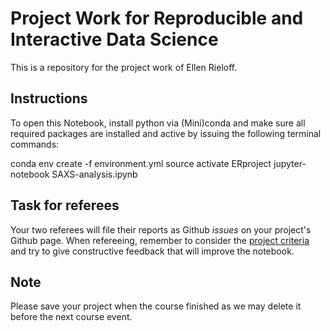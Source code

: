 # Project Work for Reproducible and Interactive Data Science

This is a repository for the project work of Ellen Rieloff. 

## Instructions
To open this Notebook, install python via (Mini)conda and make sure all required packages are installed and active by issuing the following terminal commands:

conda env create -f environment.yml
source activate ERproject
jupyter-notebook SAXS-analysis.ipynb

## Task for referees

Your two referees will file their reports as Github _issues_ on your project's Github page. When refereeing, remember to consider the [project criteria](http://github.com/mlund/jupyter-course) and try to give constructive feedback that will improve the notebook.

## Note

Please save your project when the course finished as we may delete it before the next course event.

